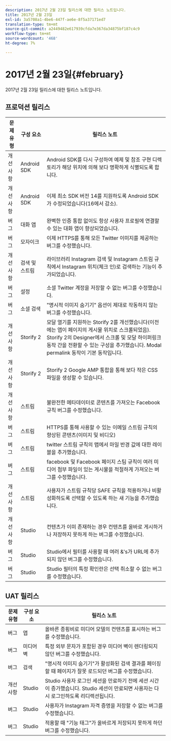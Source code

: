 ```yaml
---
description: 2017년 2월 23일 릴리스에 대한 릴리스 노트입니다.
title: 2017년 2월 23일
exl-id: 3a5708a1-4be6-447f-ae6e-8f5a37171ed7
translation-type: tm+mt
source-git-commit: a2449482e617939cfda7e367da34875bf187c4c9
workflow-type: tm+mt
source-wordcount: '468'
ht-degree: 7%

---
```


# 2017년 2월 23일{#february}

2017년 2월 23일 릴리스에 대한 릴리스 노트입니다.

## 프로덕션 릴리스

| **문제 유형** | **구성 요소** | **릴리스 노트** |
|---|---|---|
| 개선 사항 | Android SDK | Android SDK를 다시 구성하여 예제 및 참조 구현 디렉토리가 해당 위치에 의해 보다 명확하게 식별되도록 합니다. |
| 개선 사항 | Android SDK | 이제 최소 SDK 버전 14를 지원하도록 Android SDK가 수정되었습니다(16에서 감소). |
| 버그 | 대화 앱 | 완벽한 인증 통합 없이도 항상 사용자 프로필에 연결할 수 있는 대화 앱이 향상되었습니다. |
| 버그 | 모자이크 | 이제 HTTPS를 통해 모든 Twitter 이미지를 제공하는 버그를 수정했습니다. |
| 개선 사항 | 검색 및 스트림 | 라이브러리 Instagram 검색 및 Instagram 스트림 규칙에서 Instagram 위치(체크 인)로 검색하는 기능이 추가되었습니다. |
| 버그 | 설정 | 소셜 Twitter 계정을 저장할 수 없는 버그를 수정했습니다. |
| 버그 | 소셜 검색 | &quot;명시적 이미지 숨기기&quot; 옵션이 제대로 작동하지 않는 버그를 수정했습니다. |
| 개선 사항 | Storify 2 | 모달 열기를 지원하는 Storify 2를 개선했습니다(이전에는 앱이 페이지의 게시물 위치로 스크롤되었음). Storify 2의 Designer에서 스크롤 및 모달 하이퍼링크 동작 간을 전환할 수 있는 구성을 추가했습니다. Modal permalink 동작이 기본 동작입니다. |
| 개선 사항 | Storify 2 | Storify 2 Google AMP 통합을 통해 보다 작은 CSS 파일을 생성할 수 있습니다. |
| 개선 사항 | 스트림 | 불완전한 메타데이터로 콘텐츠를 가져오는 Facebook 규칙 버그를 수정했습니다. |
| 버그 | 스트림 | HTTPS를 통해 사용할 수 있는 이메일 스트림 규칙의 향상된 콘텐츠(이미지 및 비디오) |
| 버그 | 스트림 | twitter 스트림 규칙의 맵에서 마일 반경 값에 대한 레이블을 추가했습니다. |
| 버그 | 스트림 | facebook 및 Facebook 페이지 스팀 규칙이 여러 미디어 첨부 파일이 있는 게시물을 적절하게 가져오는 버그를 수정했습니다. |
| 개선 사항 | 스트림 | 사용자가 스트림 규칙당 SAFE 규칙을 적용하거나 비활성화하도록 선택할 수 있도록 하는 새 기능을 추가했습니다. |
| 개선 사항 | Studio | 컨텐츠가 이미 존재하는 경우 컨텐츠를 올바로 게시하거나 저장하지 못하게 하는 버그를 수정했습니다. |
| 버그 | Studio | Studio에서 필터를 사용할 때 여러 &amp;&#39;s가 URL에 추가되지 않던 버그를 수정했습니다. |
| 버그 | Studio | Studio 필터의 특정 확인란은 선택 취소할 수 없는 버그를 수정했습니다. |

## UAT 릴리스

| **문제 유형** | **구성 요소** | **릴리스 노트** |
|---|---|---|
| 버그 | 앱 | 올바른 종횡비로 미디어 모델의 컨텐츠를 표시하는 버그를 수정했습니다. |
| 버그 | 미디어 벽 | 특정 외부 문자가 포함된 경우 미디어 벽이 렌더링되지 않던 버그를 수정했습니다. |
| 버그 | 검색 | &quot;명시적 이미지 숨기기&quot;가 활성화된 검색 결과를 페이징할 때 페이지가 잘못 로드되던 버그를 수정했습니다. |
| 개선 사항 | Studio | Studio 사용자 로그인 세션을 만료하기 전에 세션 시간이 증가했습니다. Studio 세션이 만료되면 사용자는 다시 로그인하도록 리디렉션됩니다. |
| 버그 | Studio | 사용자가 Instagram 자격 증명을 저장할 수 없는 버그를 수정했습니다. |
| 버그 | Studio | 적용할 때 &quot;기능 태그&quot;가 올바르게 저장되지 못하게 하던 버그를 수정했습니다. |
